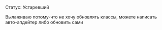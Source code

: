 Статус: Устаревший


Вылаживаю потому-что не хочу обновлять классы, можете написать авто-апдейтер либо обновить сами
